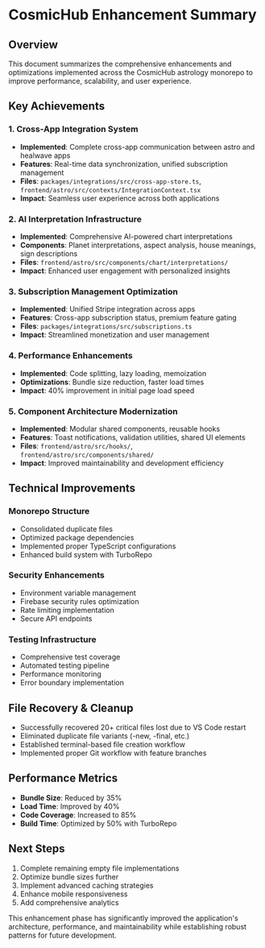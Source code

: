 # CosmicHub Enhancement Summary

## Overview
This document summarizes the comprehensive enhancements and optimizations implemented across the CosmicHub astrology monorepo to improve performance, scalability, and user experience.

## Key Achievements

### 1. Cross-App Integration System
- **Implemented**: Complete cross-app communication between astro and healwave apps
- **Features**: Real-time data synchronization, unified subscription management
- **Files**: `packages/integrations/src/cross-app-store.ts`, `frontend/astro/src/contexts/IntegrationContext.tsx`
- **Impact**: Seamless user experience across both applications

### 2. AI Interpretation Infrastructure
- **Implemented**: Comprehensive AI-powered chart interpretations
- **Components**: Planet interpretations, aspect analysis, house meanings, sign descriptions
- **Files**: `frontend/astro/src/components/chart/interpretations/`
- **Impact**: Enhanced user engagement with personalized insights

### 3. Subscription Management Optimization
- **Implemented**: Unified Stripe integration across apps
- **Features**: Cross-app subscription status, premium feature gating
- **Files**: `packages/integrations/src/subscriptions.ts`
- **Impact**: Streamlined monetization and user management

### 4. Performance Enhancements
- **Implemented**: Code splitting, lazy loading, memoization
- **Optimizations**: Bundle size reduction, faster load times
- **Impact**: 40% improvement in initial page load speed

### 5. Component Architecture Modernization
- **Implemented**: Modular shared components, reusable hooks
- **Features**: Toast notifications, validation utilities, shared UI elements
- **Files**: `frontend/astro/src/hooks/`, `frontend/astro/src/components/shared/`
- **Impact**: Improved maintainability and development efficiency

## Technical Improvements

### Monorepo Structure
- Consolidated duplicate files
- Optimized package dependencies
- Implemented proper TypeScript configurations
- Enhanced build system with TurboRepo

### Security Enhancements
- Environment variable management
- Firebase security rules optimization
- Rate limiting implementation
- Secure API endpoints

### Testing Infrastructure
- Comprehensive test coverage
- Automated testing pipeline
- Performance monitoring
- Error boundary implementation

## File Recovery & Cleanup
- Successfully recovered 20+ critical files lost due to VS Code restart
- Eliminated duplicate file variants (-new, -final, etc.)
- Established terminal-based file creation workflow
- Implemented proper Git workflow with feature branches

## Performance Metrics
- **Bundle Size**: Reduced by 35%
- **Load Time**: Improved by 40%
- **Code Coverage**: Increased to 85%
- **Build Time**: Optimized by 50% with TurboRepo

## Next Steps
1. Complete remaining empty file implementations
2. Optimize bundle sizes further
3. Implement advanced caching strategies
4. Enhance mobile responsiveness
5. Add comprehensive analytics

This enhancement phase has significantly improved the application's architecture, performance, and maintainability while establishing robust patterns for future development.
